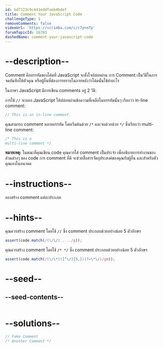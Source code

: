 ```yaml
---
id: bd7123c9c441eddfaeb4bdef
title: Comment Your JavaScript Code
challengeType: 1
removeComments: false
videoUrl: 'https://scrimba.com/c/c7ynnTp'
forumTopicId: 16783
dashedName: comment-your-javascript-code
---
```


# --description--

Comment คือบรรทัดของโค้ดที่ JavaScript จะตั้งใจปล่อยผ่าน การ Comment เป็นวิธีในการจดบันทึกให้ตัวคุณ หรือผู้อื่นที่ต้องการทราบในภายหลังว่าโค้ดนั้นใช้ทำอะไร

ในภาษา JavaScript มีการเขียน comments อยู่ 2 วิธี:

การใช้ `//` จะบอก JavaScript ให้ปล่อยผ่านข้อความที่เหลือในบรรทัดนั้นๆ เรียกว่า in-line comment:

```js
// This is an in-line comment.
```

คุณสามารถ comment หลายบรรทัด โดยเริ่มต้นด้วย `/*` และจบด้วยด้วย `*/` ซึ่งเรียกว่า multi-line comment:

```js
/* This is a
multi-line comment */
```

**หมายเหตุ:** ในขณะที่คุณเขียน code คุณควรใส่ comment เป็นประจำ เพื่ออธิบายการทำงานของส่วนต่างๆ ของ code  การ comment ที่ดี จะช่วยสื่อสารวัตถุประสงค์ของคุณกับผู้อื่น และสำหรับตัวคุณเองในอนาคต

# --instructions--

ลองสร้าง comment แต่ละประเภท

# --hints--

คุณควรสร้าง comment โดยใช้ `//` ซึ่ง comment ประกอบด้วยอย่างน้อย 5 ตัวอักษร

```js
assert(code.match(/(\/\/)...../g));
```

คุณควรสร้าง comment โดยใช้ `/* */` ซึ่ง comment ประกอบด้วยอย่างน้อย 5 ตัวอักษร

```js
assert(code.match(/(\/\*)([^\/]{5,})(?=\*\/)/gm));
```

# --seed--

## --seed-contents--

```js

```

# --solutions--

```js
// Fake Comment
/* Another Comment */
```
